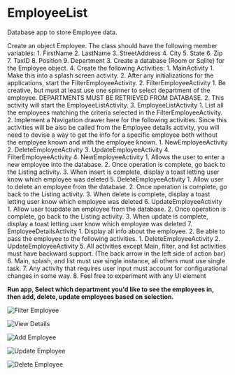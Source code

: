 # EmployeeList
Database app to store Employee data.

Create an object Employee.  The class should have the following member variables:
    1. FirstName
    2. LastName
    3. StreetAddress
    4. City
    5. State
    6. Zip
    7. TaxID
    8. Position
    9. Department
3. Create a database (Room or Sqlite) for the Employee object.
4. Create the following Activities:
    1. MainActivity
        1. Make this into a splash screen activity.
        2. After any initializations for the applications, start the FilterEmployeeActivity.
    2. FilterEmployeeActivity
        1. Be creative, but must at least use one spinner to select department of the employee.
        DEPARTMENTS MUST BE RETRIEVED FROM DATABASE.
        2. This activity will start the EmployeeListActivity.
    3. EmployeeListActivity
        1. List all the employees matching the criteria selected in the FilterEmployeeActivity.
        2. Implement a Navigation drawer here for the following activities.
        Since this activities will be also be called from the Employee details activity,
        you will need to devise a way to get the info for a specific employee both
        without the employee known and with the employee known.
            1. NewEmployeeActivity
            2. DeleteEmployeeActivity
            3. UpdateEmployeeActivity
            4. FilterEmployeeActivity
    4. NewEmployeeActivity
        1. Allows the user to enter a new employee into the database.
        2. Once operation is complete, go back to the Listing activity.
        3. When insert is complete, display a toast letting user know which employee was deleted
    5. DeleteEmployeeActivity
        1. Allow user to delete an employee from the database.
        2. Once operation is complete, go back to the Listing activity.
        3. When delete is complete, display a toast letting user know which employee was deleted
    6. UpdateEmployeeActivity
        1. Allow user toupdate an employee from the database.
        2. Once operation is complete, go back to the Listing activity.
        3. When update is complete, display a toast letting user know which employee was deleted
    7. EmployeeDetailsActivity
        1. Display all info about the employee.
        2. Be able to pass the employee to the following activities.
            1. DeleteEmployeeActivity
            2. UpdateEmployeeActivity
5. All activities except Main, filter, and list activities must have backward support.  (The back arrow in the left side of action bar)
6. Main, splash, and list must use single instance, all others must use single task.
7. Any activity that requires user input must account for configurational changes in some way.
8. Feel free to experiment with any UI element

**Run app, Select which department you'd like to see the employees in, then add, delete, update employees based on selection.**

![Filter Employee](https://raw.githubusercontent.com/ebrunso/EmployeeList/master/FilterEmployee.png)

![View Details](https://raw.githubusercontent.com/ebrunso/EmployeeList/master/ViewDetails.png)

![Add Employee](https://raw.githubusercontent.com/ebrunso/EmployeeList/master/AddEmployee.png)

![Update Employee](https://raw.githubusercontent.com/ebrunso/EmployeeList/master/UpdateEmployee.png)

![Delete Employee](https://raw.githubusercontent.com/ebrunso/EmployeeList/master/DeleteEmployee.png)
